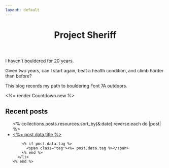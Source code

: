 ```yaml
---
layout: default
---
```


<header>
  <h1>Project Sheriff</h1>
</header>

<div class="intro-container">
  <div>
    <p>I haven't bouldered for 20 years.</p>
    <p>Given two years, can I start again, beat a health condition, and climb harder than before?</p>
    <p>This blog records my path to bouldering Font 7A outdoors.</p>
  </div>

  <%= render Countdown.new %>
</div>

<section>
  <h2>Recent posts</h2>

  <ul>
    <% collections.posts.resources.sort_by(&:date).reverse.each do |post| %>
      <li>
        <a href="<%= post.relative_url %>"><%= post.data.title %></a>

        <% if post.data.tag %>
          <span class="tag"><%= post.data.tag %></span>
        <% end %>
      </li>
    <% end %>
  </ul>
</section>
